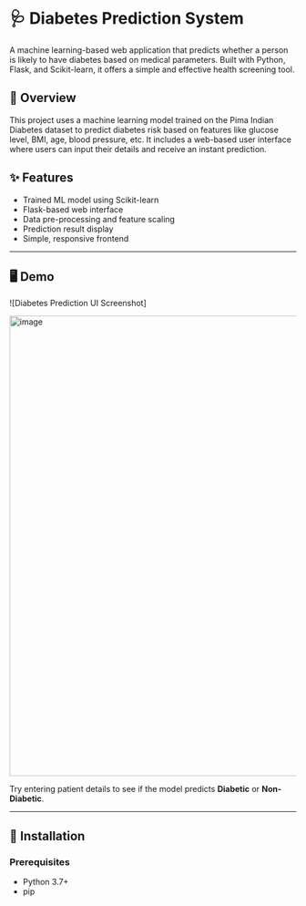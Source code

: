 # 🩺 Diabetes Prediction System

A machine learning-based web application that predicts whether a person is likely to have diabetes based on medical parameters. Built with Python, Flask, and Scikit-learn, it offers a simple and effective health screening tool.


## 📌 Overview

This project uses a machine learning model trained on the Pima Indian Diabetes dataset to predict diabetes risk based on features like glucose level, BMI, age, blood pressure, etc. It includes a web-based user interface where users can input their details and receive an instant prediction.



## ✨ Features

- Trained ML model using Scikit-learn
- Flask-based web interface
- Data pre-processing and feature scaling
- Prediction result display
- Simple, responsive frontend

---

## 🖥️ Demo

![Diabetes Prediction UI Screenshot]

<img width="887" height="808" alt="image" src="https://github.com/user-attachments/assets/77c7cf5e-d321-46d2-87f3-55ff3efcec8b" />

Try entering patient details to see if the model predicts **Diabetic** or **Non-Diabetic**.

---

## 🔧 Installation

### Prerequisites
- Python 3.7+
- pip


